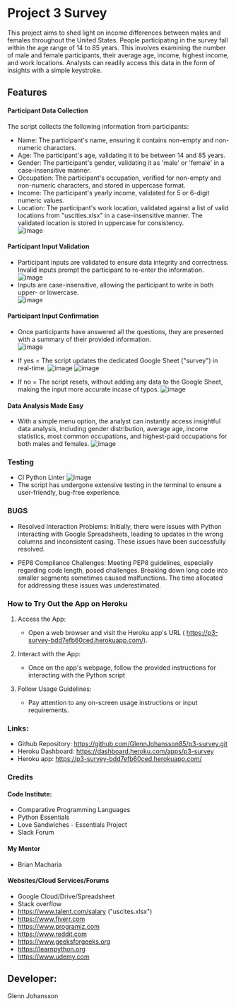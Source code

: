 # Project 3 Survey
This project aims to shed light on income differences between males and females throughout the United States. People participating in the survey fall within the age range of 14 to 85 years. This involves examining the number of male and female participants, their average age, income, highest income, and work locations. Analysts can readily access this data in the form of insights with a simple keystroke.

## Features
#### Participant Data Collection
The script collects the following information from participants:
* Name: The participant's name, ensuring it contains non-empty and non-numeric characters.
* Age: The participant's age, validating it to be between 14 and 85 years.
* Gender: The participant's gender, validating it as 'male' or 'female' in a case-insensitive manner.
* Occupation: The participant's occupation, verified for non-empty and non-numeric characters, and stored in uppercase format.
* Income: The participant's yearly income, validated for 5 or 6-digit numeric values.
* Location: The participant's work location, validated against a list of valid locations from "uscities.xlsx" in a case-insensitive manner. The validated location is stored in uppercase for consistency.<br>
  ![image](https://github.com/GlennJohansson85/p3-survey/assets/139962883/a360022b-aff0-415e-8d1f-bb0db6c4bb07)

#### Participant Input Validation
* Participant inputs are validated to ensure data integrity and correctness. Invalid inputs prompt the participant to re-enter the information.<br>
  ![image](https://github.com/GlennJohansson85/p3-survey/assets/139962883/87a4c43b-9bec-45eb-a711-c7dff2447b0c)
* Inputs are case-insensitive, allowing the participant to write in both upper- or lowercase.<br>
  ![image](https://github.com/GlennJohansson85/p3-survey/assets/139962883/201d19d7-fc8e-4b17-ae6c-7c80fd81b90e)

#### Participant Input Confirmation
* Once participants have answered all the questions, they are presented with a summary of their provided information.<br>
  ![image](https://github.com/GlennJohansson85/p3-survey/assets/139962883/e5027dcc-94f3-4279-81d3-c31ba5bb5833)
* If yes = The script updates the dedicated Google Sheet ("survey") in real-time.
  ![image](https://github.com/GlennJohansson85/p3-survey/assets/139962883/c27b3b65-be8c-4cb2-a745-fb8afa22c5ee)
  ![image](https://github.com/GlennJohansson85/p3-survey/assets/139962883/ff333301-9ccd-4396-be54-8400b19f38ec)

* If no = The script resets, without adding any data to the Google Sheet, making the input more accurate incase of typos.
  ![image](https://github.com/GlennJohansson85/p3-survey/assets/139962883/ef7acf22-b62b-4582-8479-48eaee0dee72)
 
#### Data Analysis Made Easy
* With a simple menu option, the analyst can instantly access insightful data analysis, including gender distribution, average age, income statistics,
  most common occupations, and highest-paid occupations for both males and females.
  ![image](https://github.com/GlennJohansson85/p3-survey/assets/139962883/20bfe092-70da-4e76-bd9b-c68462555747)

### Testing
* CI Python Linter
  ![image](https://github.com/GlennJohansson85/p3-survey/assets/139962883/f13e9cbc-6a30-4fcf-802e-b7bd057a09a4)
* The script has undergone extensive testing in the terminal to ensure a user-friendly, bug-free experience.

### BUGS
* Resolved Interaction Problems:
  Initially, there were issues with Python interacting with Google Spreadsheets, leading to updates in the wrong columns and inconsistent casing. These issues have been successfully resolved.

* PEP8 Compliance Challenges:
  Meeting PEP8 guidelines, especially regarding code length, posed challenges. Breaking down long code into smaller segments sometimes caused malfunctions.
  The time allocated for addressing these issues was underestimated.

### How to Try Out the App on Heroku
1. Access the App:
   * Open a web browser and visit the Heroku app's URL (  https://p3-survey-bdd7efb60ced.herokuapp.com/).

2. Interact with the App:
   * Once on the app's webpage, follow the provided instructions for interacting with the Python script 

3. Follow Usage Guidelines:
   * Pay attention to any on-screen usage instructions or input requirements.

### Links:
* Github Repository: https://github.com/GlennJohansson85/p3-survey.git
* Heroku Dashboard: https://dashboard.heroku.com/apps/p3-survey
* Heroku app: https://p3-survey-bdd7efb60ced.herokuapp.com/

### Credits
#### Code Institute:
* Comparative Programming Languages
* Python Essentials
* Love Sandwiches - Essentials Project
* Slack Forum
#### My Mentor
* Brian Macharia
#### Websites/Cloud Services/Forums
* Google Cloud/Drive/Spreadsheet
* Stack overflow
* https://www.talent.com/salary ("uscites.xlsx")
* https://www.fiverr.com
* https://www.programiz.com
* https://www.reddit.com
* https://www.geeksforgeeks.org
* https://learnpython.org
* https://www.udemy.com

## Developer: 
Glenn Johansson
